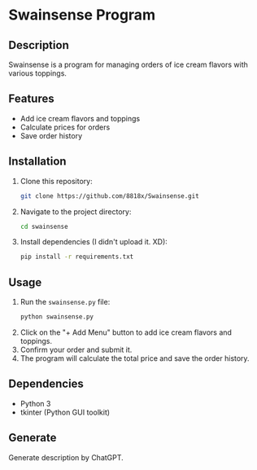 # Swainsense Program

## Description
Swainsense is a program for managing orders of ice cream flavors with various toppings.

## Features
- Add ice cream flavors and toppings
- Calculate prices for orders
- Save order history

## Installation
1. Clone this repository:
    ```bash
    git clone https://github.com/8818x/Swainsense.git
    ```
2. Navigate to the project directory:
    ```bash
    cd swainsense
    ```
3. Install dependencies (I didn't upload it. XD):
    ```bash
    pip install -r requirements.txt
    ```

## Usage
1. Run the `swainsense.py` file:
    ```bash
    python swainsense.py
    ```
2. Click on the "+ Add Menu" button to add ice cream flavors and toppings.
3. Confirm your order and submit it.
4. The program will calculate the total price and save the order history.

## Dependencies
- Python 3
- tkinter (Python GUI toolkit)

## Generate
Generate description by ChatGPT.
